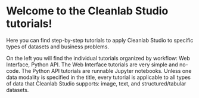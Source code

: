 # Welcome to the Cleanlab Studio tutorials! 

Here you can find step-by-step tutorials to apply Cleanlab Studio to specific types of datasets and business problems.

On the left you will find the individual tutorials organized by workflow: Web Interface, Python API. The Web Interface tutorials are very simple and no-code. The Python API tutorials are runnable Jupyter notebooks. Unless one data modality is specified in the title, every tutorial is applicable to all types of data that Cleanlab Studio supports: image, text, and structured/tabular datasets.